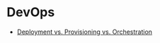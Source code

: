 # DevOps

- [Deployment vs. Provisioning vs. Orchestration](http://codefol.io/posts/deployment-versus-provisioning-versus-orchestration/)